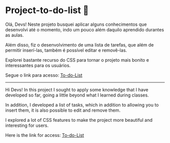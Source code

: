 # Project-to-do-list 🔡
Olá, Devs! Neste projeto busquei aplicar alguns conhecimentos que desenvolvi até o momento, indo um pouco além daquilo aprendido durantes as aulas. 

Além disso, fiz o desenvolvimento de uma lista de tarefas, que além de permitir inserí-las, também é possível editar e removê-las. 

Explorei bastante recurso do CSS para tornar o projeto mais bonito e interessantes para os usuários. 

Segue o link para acesso: <a href="https://brianmduarte.github.io/project-to-do-list/" title="projeto" target=”_blank”> To-do-List </a> 

<hr>

Hi Devs! In this project I sought to apply some knowledge that I have developed so far, going a little beyond what I learned during classes.

In addition, I developed a list of tasks, which in addition to allowing you to insert them, it is also possible to edit and remove them.

I explored a lot of CSS features to make the project more beautiful and interesting for users.

Here is the link for access: <a href="https://brianmduarte.github.io/project-to-do-list/" title="projeto" target=”_blank”> To-do-List </a> 


